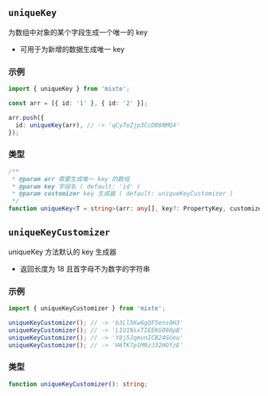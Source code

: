## `uniqueKey`

为数组中对象的某个字段生成一个唯一的 key
  - 可用于为新增的数据生成唯一 key

### 示例

```ts
import { uniqueKey } from 'mixte';

const arr = [{ id: '1' }, { id: '2' }];

arr.push({
  id: uniqueKey(arr), // -> 'qCy7oZjp3CcDB6NMQ4'
});
```

### 类型

```ts
/**
 * @param arr 需要生成唯一 key 的数组
 * @param key 字段名 ( default: 'id' )
 * @param customizer key 生成器 ( default: uniqueKeyCustomizer )
 */
function uniqueKey<T = string>(arr: any[], key?: PropertyKey, customizer?: (() => T)): T;
```

## `uniqueKeyCustomizer`

uniqueKey 方法默认的 key 生成器
  - 返回长度为 18 且首字母不为数字的字符串

### 示例

```ts
import { uniqueKeyCustomizer } from 'mixte';

uniqueKeyCustomizer(); // -> 'b3Ll5Kw6gQF5ens0H3'
uniqueKeyCustomizer(); // -> 'L1U1NsxTIEEKG098pB'
uniqueKeyCustomizer(); // -> 'Y8j5JqmvnICB24GUou'
uniqueKeyCustomizer(); // -> 'H6TK7p1M9zJ32HOfzE'
```

### 类型

```ts
function uniqueKeyCustomizer(): string;
```
